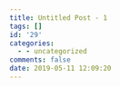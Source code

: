 ```yaml
---
title: Untitled Post - 1
tags: []
id: '29'
categories:
  - - uncategorized
comments: false
date: 2019-05-11 12:09:20
---
```

